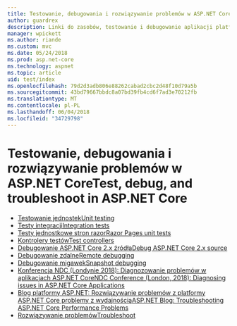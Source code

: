 ```yaml
---
title: Testowanie, debugowania i rozwiązywanie problemów w ASP.NET Core
author: guardrex
description: Linki do zasobów, testowanie i debugowanie aplikacji platformy ASP.NET Core.
manager: wpickett
ms.author: riande
ms.custom: mvc
ms.date: 05/24/2018
ms.prod: asp.net-core
ms.technology: aspnet
ms.topic: article
uid: test/index
ms.openlocfilehash: 79d2d3adb806e88262cabad2cbc2d48f10d79a5b
ms.sourcegitcommit: 43bd79667bbdc8a07bd39fb4cd6f7ad3e70212fb
ms.translationtype: MT
ms.contentlocale: pl-PL
ms.lasthandoff: 06/04/2018
ms.locfileid: "34729798"
---
```

# <a name="test-debug-and-troubleshoot-in-aspnet-core"></a><span data-ttu-id="82196-103">Testowanie, debugowania i rozwiązywanie problemów w ASP.NET Core</span><span class="sxs-lookup"><span data-stu-id="82196-103">Test, debug, and troubleshoot in ASP.NET Core</span></span>

* [<span data-ttu-id="82196-104">Testowanie jednostek</span><span class="sxs-lookup"><span data-stu-id="82196-104">Unit testing</span></span>](/dotnet/articles/core/testing/unit-testing-with-dotnet-test)
* [<span data-ttu-id="82196-105">Testy integracji</span><span class="sxs-lookup"><span data-stu-id="82196-105">Integration tests</span></span>](xref:test/integration-tests)
* [<span data-ttu-id="82196-106">Testy jednostkowe stron razor</span><span class="sxs-lookup"><span data-stu-id="82196-106">Razor Pages unit tests</span></span>](xref:test/razor-pages-tests)
* [<span data-ttu-id="82196-107">Kontrolery testów</span><span class="sxs-lookup"><span data-stu-id="82196-107">Test controllers</span></span>](xref:mvc/controllers/testing)
* [<span data-ttu-id="82196-108">Debugowanie ASP.NET Core 2.x źródła</span><span class="sxs-lookup"><span data-stu-id="82196-108">Debug ASP.NET Core 2.x source</span></span>](https://github.com/aspnet/Docs/issues/4155)
* [<span data-ttu-id="82196-109">Debugowanie zdalne</span><span class="sxs-lookup"><span data-stu-id="82196-109">Remote debugging</span></span>](/visualstudio/debugger/remote-debugging-azure)
* [<span data-ttu-id="82196-110">Debugowanie migawek</span><span class="sxs-lookup"><span data-stu-id="82196-110">Snapshot debugging</span></span>](/azure/application-insights/app-insights-snapshot-debugger)
* [<span data-ttu-id="82196-111">Konferencja NDC (Londynie 2018): Diagnozowanie problemów w aplikacjach ASP.NET Core</span><span class="sxs-lookup"><span data-stu-id="82196-111">NDC Conference (London, 2018): Diagnosing issues in ASP.NET Core Applications</span></span>](https://www.youtube.com/watch?v=RYI0DHoIVaA)
* [<span data-ttu-id="82196-112">Blog platformy ASP.NET: Rozwiązywanie problemów z platformy ASP.NET Core problemy z wydajnością</span><span class="sxs-lookup"><span data-stu-id="82196-112">ASP.NET Blog: Troubleshooting ASP.NET Core Performance Problems</span></span>](https://blogs.msdn.microsoft.com/webdev/2018/05/23/asp-net-core-performance-improvements/)
* [<span data-ttu-id="82196-113">Rozwiązywanie problemów</span><span class="sxs-lookup"><span data-stu-id="82196-113">Troubleshoot</span></span>](xref:test/troubleshoot)
